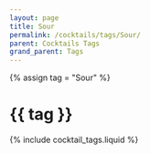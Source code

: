 ```yaml
---
layout: page
title: Sour
permalink: /cocktails/tags/Sour/
parent: Cocktails Tags
grand_parent: Tags
---
```

{% assign tag = "Sour" %}
# {{ tag }}
{% include cocktail_tags.liquid %}